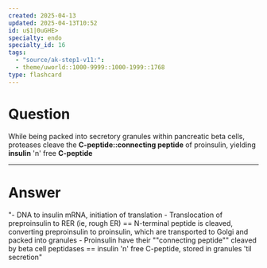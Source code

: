 ```yaml
---
created: 2025-04-13
updated: 2025-04-13T10:52
id: u$1|0uGHE>
specialty: endo
specialty_id: 16
tags:
  - "source/ak-step1-v11:": 
  - theme/uworld::1000-9999::1000-1999::1768
type: flashcard
---
```


# Question
While being packed into secretory granules within pancreatic beta cells, proteases cleave the **C-peptide::connecting peptide** of proinsulin, yielding **insulin** 'n' free **C-peptide**

---

# Answer
"- DNA to insulin mRNA, initiation of translation - Translocation of preproinsulin to RER (ie, rough ER) == N-terminal peptide is cleaved, converting preproinsulin to proinsulin, which are transported to Golgi and packed into granules - Proinsulin have their ""connecting peptide"" cleaved by beta cell peptidases == insulin 'n' free C-peptide, stored in granules 'til secretion"